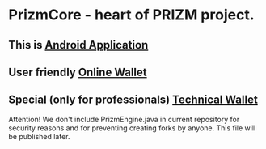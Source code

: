 # PrizmCore - heart of PRIZM project.

## This is [Android Application](http://tech.prizm.space/prizm.apk)

## User friendly [Online Wallet](http://wallet.prizm.space/)

## Special (only for professionals) [Technical Wallet](http://tech.prizm.space/)

Attention! We don't include PrizmEngine.java in current repository for security reasons and for preventing creating forks by anyone. This file will be published later.
